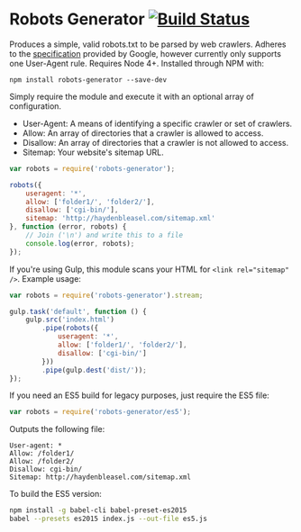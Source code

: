 # Robots Generator [![Build Status](https://travis-ci.org/haydenbleasel/robots-generator.svg?branch=master)](https://travis-ci.org/haydenbleasel/robots-generator)

Produces a simple, valid robots.txt to be parsed by web crawlers. Adheres to the [specification](https://developers.google.com/webmasters/control-crawl-index/docs/robots_txt) provided by Google, however currently only supports one User-Agent rule. Requires Node 4+. Installed through NPM with:

```shell
npm install robots-generator --save-dev
```

Simply require the module and execute it with an optional array of configuration.

- User-Agent: A means of identifying a specific crawler or set of crawlers.
- Allow: An array of directories that a crawler is allowed to access.
- Disallow: An array of directories that a crawler is not allowed to access.
- Sitemap: Your website's sitemap URL.

```js
var robots = require('robots-generator');

robots({
    useragent: '*',
    allow: ['folder1/', 'folder2/'],
    disallow: ['cgi-bin/'],
    sitemap: 'http://haydenbleasel.com/sitemap.xml'
}, function (error, robots) {
    // Join ('\n') and write this to a file
    console.log(error, robots);
});
```

If you're using Gulp, this module scans your HTML for `<link rel="sitemap" />`. Example usage:

```js
var robots = require('robots-generator').stream;

gulp.task('default', function () {
    gulp.src('index.html')
        .pipe(robots({
            useragent: '*',
            allow: ['folder1/', 'folder2/'],
            disallow: ['cgi-bin/']
        }))
        .pipe(gulp.dest('dist/'));
});
```

If you need an ES5 build for legacy purposes, just require the ES5 file:

```js
var robots = require('robots-generator/es5');
```

Outputs the following file:

```
User-agent: *
Allow: /folder1/
Allow: /folder2/
Disallow: cgi-bin/
Sitemap: http://haydenbleasel.com/sitemap.xml
```

To build the ES5 version:

```sh
npm install -g babel-cli babel-preset-es2015
babel --presets es2015 index.js --out-file es5.js
```
